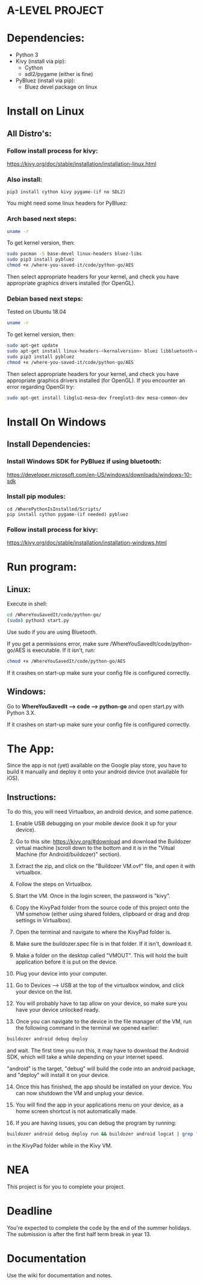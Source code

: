 # A-LEVEL PROJECT

# Dependencies:
- Python 3
- Kivy (install via pip):
  - Cython
  - sdl2/pygame (either is fine)
- PyBluez (install via pip):
  - Bluez devel package on linux

# Install on Linux
## All Distro's:
### Follow install process for kivy:
https://kivy.org/doc/stable/installation/installation-linux.html

### Also install:
```
pip3 install cython kivy pygame-(if no SDL2)
```
You might need some linux headers for PyBluez:
### Arch based next steps:
```bash
uname -r
```
To get kernel version, then:
```bash
sudo pacman -S base-devel linux-headers bluez-libs
sudo pip3 install pybluez
chmod +x /where-you-saved-it/code/python-go/AES
```
Then select appropriate headers for your kernel, and check you have appropriate graphics drivers installed (for OpenGL).
### Debian based next steps:
Tested on Ubuntu 18.04
```bash
uname -r
```
To get kernel version, then:
```bash
sudo apt-get update
sudo apt-get install linux-headers-<kernalversion> bluez libbluetooth-dev
sudo pip3 install pybluez
chmod +x /where-you-saved-it/code/python-go/AES
```
Then select appropriate headers for your kernel, and check you have appropriate graphics drivers installed (for OpenGL).
If you encounter an error regarding OpenGl try:
```bash
sudo apt-get install libglu1-mesa-dev freeglut3-dev mesa-common-dev
```

# Install On Windows
## Install Dependencies:

### Install Windows SDK for PyBluez if using bluetooth:
https://developer.microsoft.com/en-US/windows/downloads/windows-10-sdk

### Install pip modules:
```
cd /WherePythonIsInstalled/Scripts/
pip install cython pygame-(if needed) pybluez
```

### Follow install process for kivy:
https://kivy.org/doc/stable/installation/installation-windows.html

# Run program:
## Linux:
Execute in shell:
```bash
cd /WhereYouSavedIt/code/python-go/
(sudo) python3 start.py
```
Use sudo if you are using Bluetooth.

If you get a permissions error, make sure /WhereYouSavedIt/code/python-go/AES is executable. If it isn't, run:
```bash
chmod +x /WhereYouSavedIt/code/python-go/AES
```

If it crashes on start-up make sure your config file is configured correctly.

## Windows:
Go to **WhereYouSavedIt --> code --> python-go** and open start.py with Python 3.X.

If it crashes on start-up make sure your config file is configured correctly.


# The App:
Since the app is not (yet) available on the Google play store, you have to build it manually and deploy it onto your android device (not available for iOS).

## Instructions:
To do this, you will need Virtualbox, an android device, and some patience.

1. Enable USB debugging on your mobile device (look it up for your device).

2. Go to this site: https://kivy.org/#download and download the Buildozer virtual machine (scroll down to the bottom and it is in the "Vitual Machine (for Android/buildozer)" section).

3. Extract the zip, and click on the "Buildozer VM.ovf" file, and open it with virtualbox.

4. Follow the steps on Virtualbox.

5. Start the VM. Once in the login screen, the password is "kivy".

6. Copy the KivyPad folder from the source code of this project onto the VM somehow (either using shared folders, clipboard or drag and drop settings in Virtualbox).

7. Open the terminal and navigate to where the KivyPad folder is.

8. Make sure the buildozer.spec file is in that folder. If it isn't, download it.

9. Make a folder on the desktop called "VMOUT". This will hold the built application before it is put on the device.

10. Plug your device into your computer.

11. Go to Devices --> USB at the top of the virtualbox window, and click your device on the list.

12. You will probably have to tap allow on your device, so make sure you have your device unlocked ready.

13. Once you can navigate to the device in the file manager of the VM, run the following command in the terminal we opened earlier:

```bash
buildozer android debug deploy
```
and wait. The first time you run this, it may have to download the Android SDK, which will take a while depending on your internet speed.

"android" is the target, "debug" will build the code into an android package, and "deploy" will install it on your device.

14. Once this has finished, the app should be installed on your device. You can now shutdown the VM and unplug your device.

15. You will find the app in your applications menu on your device, as a home screen shortcut is not automatically made.

16. If you are having issues, you can debug the program by running:
```bash
buildozer android debug deploy run && buildozer android logcat | grep "python"
```
in the KivyPad folder while in the Kivy VM.

# NEA
This project is for you to complete your project.

# Deadline
You're expected to complete the code by the end of the summer holidays. The submission is after the first half term break in year 13.

# Documentation
Use the wiki for documentation and notes.
